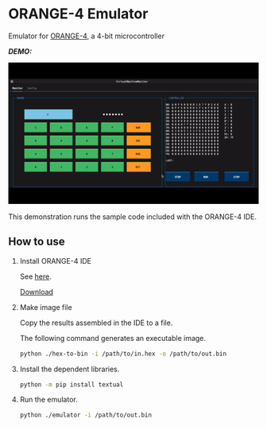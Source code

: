 # ORANGE-4 Emulator

Emulator for [ORANGE-4](http://www.picosoft.co.jp/ORANGE-4/), a 4-bit microcontroller

***DEMO:***

![demo](./assets/demo.gif)

This demonstration runs the sample code included with the ORANGE-4 IDE.

## How to use

1. Install ORANGE-4 IDE

    See [here](http://www.picosoft.co.jp/ORANGE-4/).

    [Download](http://www.picosoft.co.jp/ORANGE-4/download/ORANGE4-IDE-V102.zip)

2. Make image file

    Copy the results assembled in the IDE to a file.

    The following command generates an executable image.

    ```sh
    python ./hex-to-bin -i /path/to/in.hex -o /path/to/out.bin
    ```

3. Install the dependent libraries.

    ```sh
    python -m pip install textual
    ```

4. Run the emulator.

    ```sh
    python ./emulator -i /path/to/out.bin
    ```
